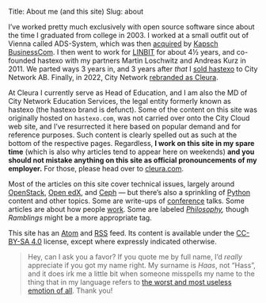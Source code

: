 Title: About me (and this site)
Slug: about

I’ve worked pretty much exclusively with open source software since
about the time I graduated from college in 2003. I worked at a small
outfit out of Vienna called ADS-System, which was then
[acquired](https://www.ots.at/presseaussendung/OTS_20050404_OTS0022/kapsch-businesscom-kauft-ads-system-ausbau-des-geschaeftsbereichs-it-und-netzwerkloesungen)
by [Kapsch BusinessCom](https://www.kapsch.net/kbc). I then went to
work for [LINBIT](https://www.linbit.com) for about 4½ years, and
co-founded hastexo with my partners Martin Loschwitz and Andreas Kurz
in 2011. We parted ways 3 years in, and 3 years after _that_ I [sold
hastexo](https://www.citynetwork.eu/pressreleases/city-network-shifts-high-gear-hastexo-acquisition/)
to City Network AB. Finally, in 2022, City Network [rebranded as
Cleura](https://cleura.com/press-releases/city-network-becomes-cleura/).

At Cleura I currently serve as Head of Education, and I am also
the MD of City Network Education Services, the legal entity formerly
known as hastexo (the hastexo brand is defunct). Some of the content
on this site was originally hosted on `hastexo.com`, was not carried
over onto the City Cloud web site, and I’ve resurrected it here based
on popular demand and for reference purposes. Such content is clearly
spelled out as such at the bottom of the respective pages. Regardless,
**I work on this site in my spare time** (which is also why articles
tend to appear here on weekends) **and you should not mistake
anything on this site as official pronouncements of my employer.** For
those, please head over to [cleura.com](https://cleura.com/).

Most of the articles on this site cover technical issues, largely
around [OpenStack](/tag/openstack.html), [Open
edX](/tag/open-edx.html), and [Ceph](/tag/ceph.html) — but there’s
also a sprinkling of [Python](/tag/python.html) content and other
topics. Some are write-ups of [conference](/tag/conference.html)
talks. Some articles are about how people [work](/tag/work.html). Some are
labeled _[Philosophy](/tag/philosophy.html),_ though _Ramblings_ might
be a more appropriate tag.

This site has an [Atom](/feeds/all.atom.xml) and
[RSS](/feeds/all.rss.xml) feed. Its content is available under the
[CC-BY-SA 4.0](https://creativecommons.org/licenses/by-sa/4.0/deed.en)
license, except where expressly indicated otherwise.

> Hey, can I ask you a favor? If you quote me by full name, I’d
> *really* appreciate if you got my name right. My surname is *Haas*,
> not “Hass”, and it does irk me a little bit when someone misspells
> my name to the thing that in my language refers to [the worst and
> most useless emotion of
> all](https://en.wiktionary.org/wiki/Hass#Noun). Thank you!
